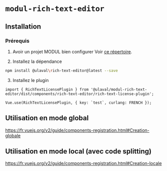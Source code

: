 # `modul-rich-text-editor`

## Installation

### Prérequis

1. Avoir un projet MODUL bien configurer
 Voir [ce répertoire](https://github.com/ulaval/modul-typescript-template).

2. Installez la dépendance

```bash
npm install @ulaval\rich-text-editor@latest --save
```

3. Installez le plugin

```
import { RichTextLicensePlugin } from '@ulaval/modul-rich-text-editor/dist/components/rich-text-editor/rich-text-license-plugin';

Vue.use(RichTextLicensePlugin, { key: `test`, curlang: FRENCH });
```

## Utilisation en mode global

https://fr.vuejs.org/v2/guide/components-registration.html#Creation-globale

## Utilisation en mode local (avec code splitting)

https://fr.vuejs.org/v2/guide/components-registration.html#Creation-locale
